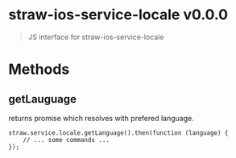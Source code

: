 # straw-ios-service-locale v0.0.0

> JS interface for straw-ios-service-locale

# Methods

## getLauguage

returns promise which resolves with prefered language.

```
straw.service.locale.getLanguage().then(function (language) {
    // ... some commands ...
});
```

